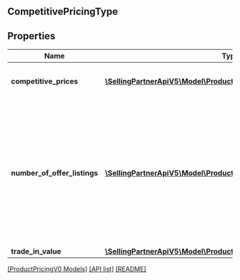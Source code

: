 ## CompetitivePricingType

## Properties

Name | Type | Description | Notes
------------ | ------------- | ------------- | -------------
**competitive_prices** | [**\SellingPartnerApiV5\Model\ProductPricingV0\CompetitivePriceType[]**](CompetitivePriceType.md) | A list of competitive pricing information. |
**number_of_offer_listings** | [**\SellingPartnerApiV5\Model\ProductPricingV0\OfferListingCountType[]**](OfferListingCountType.md) | The number of active offer listings for the item that was submitted. The listing count is returned by condition, one for each listing condition value that is returned. |
**trade_in_value** | [**\SellingPartnerApiV5\Model\ProductPricingV0\MoneyType**](MoneyType.md) |  | [optional]

[[ProductPricingV0 Models]](../) [[API list]](../../Api) [[README]](../../../README.md)
